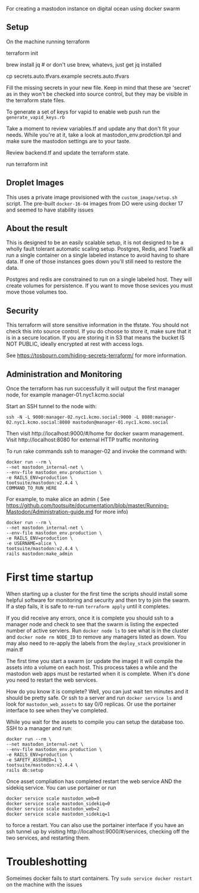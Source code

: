 For creating a mastodon instance on digital ocean using docker swarm
## Setup

On the machine running terraform

terraform init

brew install jq # or don't use brew, whatevs, just get jq installed

cp secrets.auto.tfvars.example  secrets.auto.tfvars

Fill the missing secrets in your new file.  Keep in mind that these are 'secret' as in they won't be checked into source control, but they may be visible in the terraform state files.

To generate a set of keys for vapid to enable web push run the `generate_vapid_keys.rb` 

Take a moment to review variables.tf and update any that don't fit your needs.  While you're at it, take a look at mastodon_env.prodction.tpl and make sure the mastodon settings are to your taste.

Review backend.tf and update the terraform state.

run terraform init
## Droplet Images
This uses a private image provisioned with the `custom_image/setup.sh` script.  The pre-built `docker-16-04` images from DO were using docker 17 and seemed to have stability issues

## About the result

This is designed to be an easily scalable setup, it is not designed to be a wholly fault tolerant automatic scaling setup.  Postgres, Redis, and Traefik all run a single container on a single labeled instance to avoid having to share data.  If one of those instances goes down you'll still need to restore the data.

Postgres and redis are constrained to run on a single labeled host.  They will create volumes for persistence.  If you want to move those sevices you must move those volumes too.

## Security

This terraform will store sensitive information in the tfstate.  You should not check this into source control.  If you do choose to store it, make sure that it is in a secure location.  If you are storing it in S3 that means the bucket IS NOT PUBLIC, ideally encrypted at rest with access logs.

See https://tosbourn.com/hiding-secrets-terraform/ for more information.

## Administration and Monitoring

Once the terraform has run successfully it will output the first manager node, for example manager-01.nyc1.kcmo.social

Start an SSH tunnel to the node with:

    ssh -N -L 9000:manager-02.nyc1.kcmo.social:9000 -L 8080:manager-02.nyc1.kcmo.social:8080 mastodon@manager-01.nyc1.kcmo.social

Then visit http://localhost:9000/#/home for docker swarm management.  Visit http://localhost:8080 for external HTTP traffic monitoring

To run rake commands ssh to manager-02 and invoke the command with:

    docker run --rm \
    --net mastodon_internal-net \
    --env-file mastodon_env.production \
    -e RAILS_ENV=production \
    tootsuite/mastodon:v2.4.4 \
    COMMAND_TO_RUN_HERE
    
    
For example, to make alice an admin ( See https://github.com/tootsuite/documentation/blob/master/Running-Mastodon/Administration-guide.md for more info)

    docker run --rm \
    --net mastodon_internal-net \
    --env-file mastodon_env.production \
    -e RAILS_ENV=production \
    -e USERNAME=alice \
    tootsuite/mastodon:v2.4.4 \
    rails mastodon:make_admin


# First time startup

When starting up a cluster for the first time the scripts should install some helpful software for monitoring and security and then try to join the swarm.  If a step fails, it is safe to re-run `terraform apply` until it completes.

If you did receive any errors, once it is complete you should ssh to a manager node and check to see that the swarm is listing the expected number of active serviers.  Run `docker node ls` to see what is in the cluster and `docker node rm NODE_ID` to remove any managers listed as down.  You may also need to re-apply the labels from the `deploy_stack` provisioner in main.tf

The first time you start a swarm (or update the image) it will compile the assets into a volume on each host.  This process takes a while and the mastodon web apps must be restarted when it is complete. When it's done you need to restart the web services.

How do you know it is complete?  Well, you can just wait ten minutes and it should be pretty safe.  Or ssh to a server and run `docker service ls` and look for `mastodon_web_assets` to say 0/0 replicas.  Or use the portainer interface to see when they've completed.

While you wait for the assets to compile you can setup the database too.  SSH to a manager and run:

    docker run --rm \
    --net mastodon_internal-net \
    --env-file mastodon_env.production \
    -e RAILS_ENV=production \
    -e SAFETY_ASSURED=1 \
    tootsuite/mastodon:v2.4.4 \
    rails db:setup

Once asset compliation has completed restart the web service AND the sidekiq service.  You can use portainer or run

    docker service scale mastodon_web=0
    docker service scale mastodon_sidekiq=0
    docker service scale mastodon_web=2
    docker service scale mastodon_sidekiq=1
    
to force a restart.  You can also use the portainer interface if you have an ssh tunnel up by visiting http://localhost:9000/#/services, checking off the two services, and restarting them.
    

# Troubleshotting

Someimes docker fails to start containers.  Try `sudo service docker restart` on the machine with the issues